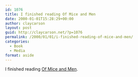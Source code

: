 ```yaml
---
id: 1076
title: I finished reading Of Mice and Men
date: 2000-01-01T15:28:29+00:00
author: claycarson
layout: post
guid: http://claycarson.net/?p=1076
permalink: /2000/01/01/i-finished-reading-of-mice-and-men/
categories:
  - Book
  - Media
format: aside
---
```

I finished reading [Of Mice and Men](http://amazon.com/exec/obidos/ASIN/0142000671/claycarson0c-20).<!--more-->